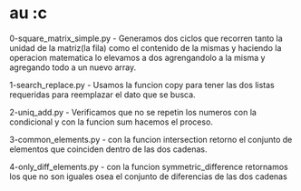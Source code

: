  # au :c

 0-square_matrix_simple.py - Generamos dos ciclos que recorren tanto la unidad de la matriz(la fila) como el contenido de la mismas y haciendo la operacion matematica lo elevamos a dos agrengandolo a la misma y agregando todo a un nuevo array.

 1-search_replace.py - Usamos la funcion copy para tener las dos listas requeridas para reemplazar el dato que se busca.

2-uniq_add.py - Verificamos que no se repetin los numeros con la condicional y con la funcion sum hacemos el proceso.

 3-common_elements.py - con la funcion intersection retorno el conjunto de elementos que coinciden dentro de las dos cadenas.

 4-only_diff_elements.py - con la funcion symmetric_difference retornamos los que no son iguales osea el conjunto de diferencias de las dos cadenas